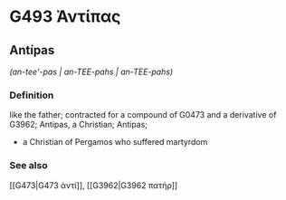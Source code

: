 # G493 Ἀντίπας

## Antípas

_(an-tee'-pas | an-TEE-pahs | an-TEE-pahs)_

### Definition

like the father; contracted for a compound of G0473 and a derivative of G3962; Antipas, a Christian; Antipas; 

- a Christian of Pergamos who suffered martyrdom

### See also

[[G473|G473 ἀντί]], [[G3962|G3962 πατήρ]]
